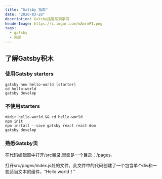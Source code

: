 ```yaml
---
title: "Gatsby 指南"
date: "2020-03-28"
description: Gatsby指南系列学习
headerImage: https://i.imgur.com/mAmrmFI.png
tags:
  - gatsby
  - 阅读
---
```


## 了解Gatsby积木

### 使用Gatsby starters
 ```
 gatsby new hello-world [starter]
 cd hello-world
 gatsby develop
 ```
 ### 不使用starters

 ```
 mkdir hello-world && cd hello-world
 npm init
 npm install --save gatsby react react-dom
 gatsby develop
 ```
### 熟悉Gatsby页

在代码编辑器中打开/src目录,里面是一个目录：/pages。

打开src/pages/index.js处的文件，此文件中的代码创建了一个包含单个div和一些适当文本的组件，“Hello world！”